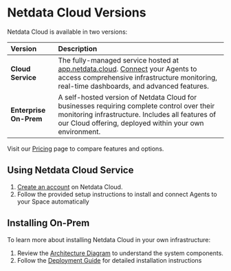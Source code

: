 # Netdata Cloud Versions

Netdata Cloud is available in two versions:

| Version                | Description                                                                                                                                                                                                                     |
|:-----------------------|:--------------------------------------------------------------------------------------------------------------------------------------------------------------------------------------------------------------------------------|
| **Cloud Service**      | The fully-managed service hosted at [app.netdata.cloud](https://app.netdata.cloud). [Connect](/src/claim/README.md) your Agents to access comprehensive infrastructure monitoring, real-time dashboards, and advanced features. |
| **Enterprise On-Prem** | A self-hosted version of Netdata Cloud for businesses requiring complete control over their monitoring infrastructure. Includes all features of our Cloud offering, deployed within your own environment.                       |

Visit our [Pricing](https://www.netdata.cloud/pricing/) page to compare features and options.

## Using Netdata Cloud Service

1. [Create an account](https://app.netdata.cloud) on Netdata Cloud.
2. Follow the provided setup instructions to install and connect Agents to your Space automatically

## Installing On-Prem

To learn more about installing Netdata Cloud in your own infrastructure:

1. Review the [Architecture Diagram](https://github.com/netdata/netdata-cloud-onprem/blob/master/docs/learn.netdata.cloud/README.md) to understand the system components.
2. Follow the [Deployment Guide](https://github.com/netdata/netdata-cloud-onprem/blob/master/docs/learn.netdata.cloud/installation.md) for detailed installation instructions
